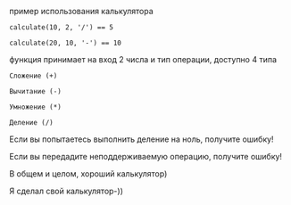 

пример использования калькулятора

```
calculate(10, 2, '/') == 5
```
```
calculate(20, 10, '-') == 10
```
функция принимает на вход 2 числа и тип операции, доступно 4 типа
```chatinput
Сложение (+)

Вычитание (-)

Умножение (*)

Деление (/)
```
Если вы попытаетесь выполнить деление на ноль, получите ошибку!

Если вы передадите неподдерживаемую операцию, получите ошибку!

В общем и целом, хороший калькулятор)

Я сделал свой калькулятор-))
